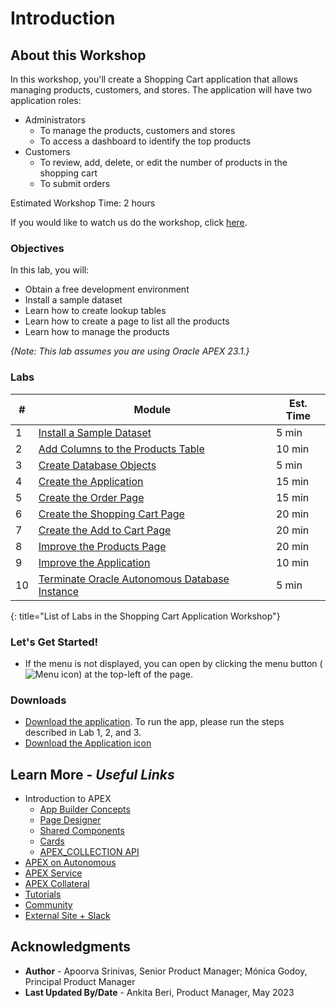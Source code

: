 # Introduction
## About this Workshop

[](youtube:6pKNt_FXP7g)

In this workshop, you'll create a Shopping Cart application that allows managing products, customers, and  stores. The application will have two application roles:

* Administrators
    * To manage the products, customers and stores
    * To access a dashboard to identify the top products
* Customers
    * To review, add, delete, or edit the number of products in the shopping cart
    * To submit orders

Estimated Workshop Time: 2 hours

<if type="odbw">If you would like to watch us do the workshop, click [here](https://youtu.be/ioduhe7gHvc).</if>

### Objectives
In this lab, you will:
* Obtain a free development environment
* Install a sample dataset
* Learn how to create lookup tables
* Learn how to create a page to list all the products
* Learn how to manage the products

*{Note: This lab assumes you are using Oracle APEX 23.1.}*

### Labs

| # | Module | Est. Time |
| --- | --- | --- |
| 1 | [Install a Sample Dataset](?lab=1-installing-sample-tables) | 5 min |
| 2 | [Add Columns to the Products Table](?lab=2-adding-columns) | 10 min |
| 3 | [Create Database Objects](?lab=3-creating-db-objects) | 5 min |
| 4 | [Create the Application](?lab=4-create-app) | 15 min |
| 5 | [Create the Order Page](?lab=5-creating-orders-page) | 15 min |
| 6 | [Create the Shopping Cart Page](?lab=6-creating-shopping-cart) | 20 min |
| 7 | [Create the Add to Cart Page](?lab=7-creating-add-to-cart-page) | 20 min |
| 8 | [Improve the Products Page](?lab=8-improving-products) | 20 min |
| 9 | [Improve the Application](?lab=9-improving-app) | 10 min |<if type="odbw">
| 10 | [Terminate Oracle Autonomous Database Instance](?lab=terminate-adb) | 5 min |</if>
{: title="List of Labs in the Shopping Cart Application Workshop"}

### **Let's Get Started!**

- If the menu is not displayed, you can open by clicking the menu button (![Menu icon](./images/menu-button.png)) at the top-left of the page.

### Downloads

- [Download the application](files/shopping-cart-app.sql). To run the app, please run the steps described in Lab 1, 2, and 3.
- [Download the Application icon](./images/shopping-cart-01.png)

## Learn More - *Useful Links*

- Introduction to APEX
    - [App Builder Concepts](https://docs.oracle.com/en/database/oracle/application-express/21.1/htmdb/application-builder-concepts.html#GUID-6D22E307-6D48-49BC-9FDC-A7D8B037E46A)
    - [Page Designer](https://docs.oracle.com/en/database/oracle/application-express/21.1/htmdb/about-page-designer.html#GUID-F4A825A2-6BD5-4A11-8D68-B24B2B6ED18B)
    - [Shared Components](https://docs.oracle.com/en/database/oracle/application-express/21.1/htmdb/shared-components-page.html#GUID-2CDE44A1-E219-44BC-B983-B6780266F315)
    - [Cards](https://docs.oracle.com/en/database/oracle/application-express/21.1/htmdb/managing-cards.html#GUID-4B524AC4-9507-45EB-B4EA-A4D33F469B2D)
    - [APEX_COLLECTION API](https://docs.oracle.com/en/database/oracle/application-express/21.1/aeapi/APEX_COLLECTION.html#GUID-859B488C-2628-44D7-969F-50872C685B76)
- [APEX on Autonomous](https://apex.oracle.com/autonomous)
- [APEX Service](https://apex.oracle.com/en/platform/apex-service/)
- [APEX Collateral](https://apex.oracle.com)
- [Tutorials](https://apex.oracle.com/en/learn/tutorials)
- [Community](https://apex.oracle.com/community)
- [External Site + Slack](http://apex.world)

## Acknowledgments

- **Author** - Apoorva Srinivas, Senior Product Manager; Mónica Godoy, Principal Product Manager
- **Last Updated By/Date** - Ankita Beri, Product Manager, May 2023
